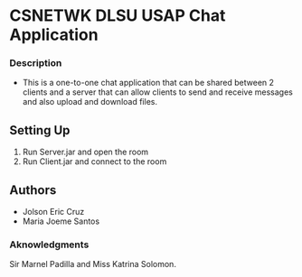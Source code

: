 # CSNETWK DLSU USAP Chat Application 

### Description
- This is a one-to-one chat application that can be shared between 2 clients and a server that can allow clients to send and receive messages and also upload and download files. 

## Setting Up

1. Run Server.jar and open the room
2. Run Client.jar and connect to the room

## Authors
* Jolson Eric Cruz
* Maria Joeme Santos

### Aknowledgments

Sir Marnel Padilla and Miss Katrina Solomon.




 
